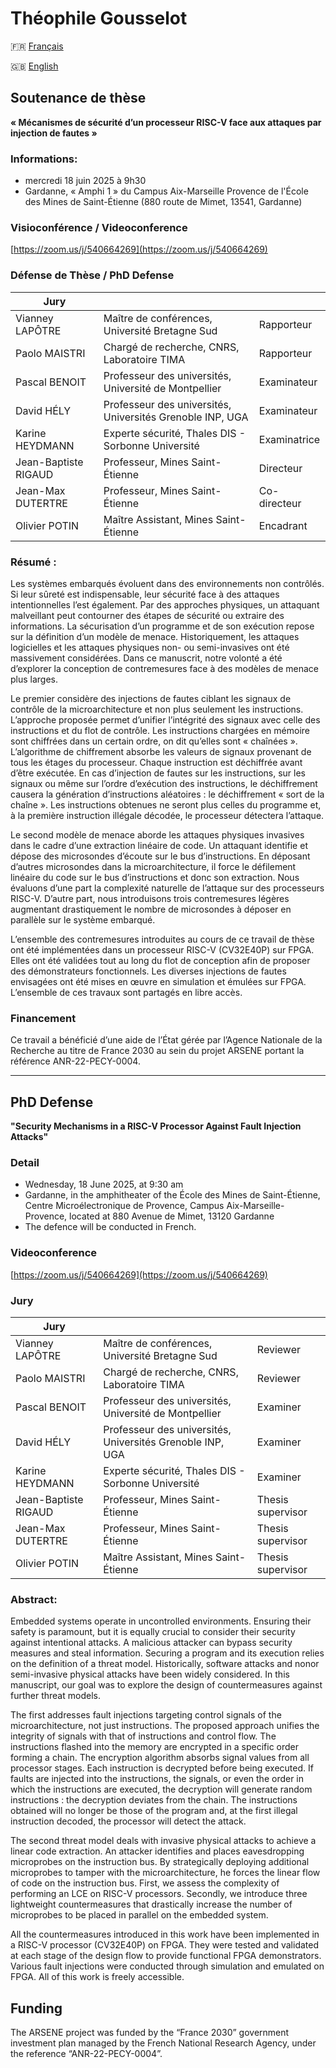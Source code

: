 # Théophile Gousselot



🇫🇷 [Français](#soutenance-de-thèse)

🇬🇧 [English](#phd-defense)



## Soutenance de thèse

**« Mécanismes de sécurité d’un processeur RISC-V face aux attaques par injection de fautes »**


### Informations:
- mercredi 18 juin 2025 à 9h30
- Gardanne, « Amphi 1 » du Campus Aix-Marseille Provence de l'École des Mines de Saint-Étienne (880 route de Mimet, 13541, Gardanne)

### Visioconférence / Videoconference
[https://zoom.us/j/540664269](https://zoom.us/j/540664269)

### Défense de Thèse / PhD Defense

| Jury                 |                                                           |              |
| ----                 | ----                                                      | ----         |
| Vianney LAPÔTRE      | Maître de conférences, Université Bretagne Sud            | Rapporteur   |
| Paolo MAISTRI        | Chargé de recherche, CNRS, Laboratoire TIMA               | Rapporteur   |
| Pascal BENOIT        | Professeur des universités, Université de Montpellier     | Examinateur  |
| David HÉLY           | Professeur des universités, Universités Grenoble INP, UGA | Examinateur  |
| Karine HEYDMANN      | Experte sécurité, Thales DIS - Sorbonne Université        | Examinatrice |
| Jean-Baptiste RIGAUD | Professeur, Mines Saint-Étienne                           | Directeur    |
| Jean-Max DUTERTRE    | Professeur, Mines Saint-Étienne                           | Co-directeur |
| Olivier POTIN        | Maître Assistant, Mines Saint-Étienne                     | Encadrant    |


### Résumé :
Les systèmes embarqués évoluent dans des environnements non contrôlés. Si leur sûreté est indispensable, leur sécurité face à des attaques intentionnelles l’est également. Par des approches physiques, un attaquant malveillant peut contourner des étapes de sécurité ou extraire des informations. La sécurisation d’un programme et de son exécution repose sur la définition d’un modèle de menace. Historiquement, les attaques logicielles et les attaques physiques non- ou semi-invasives ont été massivement considérées. Dans ce manuscrit, notre volonté a été d’explorer la conception de contremesures face à des modèles de menace plus larges.

Le premier considère des injections de fautes ciblant les signaux de contrôle de la microarchitecture et non plus seulement les instructions. L’approche proposée permet d’unifier l’intégrité des signaux avec celle des instructions et du flot de contrôle. Les instructions chargées en mémoire sont chiffrées dans un certain ordre, on dit qu’elles sont « chaînées ». L’algorithme de chiffrement absorbe les valeurs de signaux provenant de tous les étages du processeur. Chaque instruction est déchiffrée avant d’être exécutée. En cas d’injection de fautes sur les instructions, sur les signaux ou même sur l’ordre d’exécution des instructions, le déchiffrement causera la génération d’instructions aléatoires : le déchiffrement « sort de la chaîne ». Les instructions obtenues ne seront plus celles du programme et, à la première instruction illégale décodée, le processeur détectera l’attaque.

Le second modèle de menace aborde les attaques physiques invasives dans le cadre d’une extraction linéaire de code. Un attaquant identifie et dépose des microsondes d’écoute sur le bus d’instructions. En déposant d’autres microsondes dans la microarchitecture, il force le défilement linéaire du code sur le bus d’instructions et donc son extraction. Nous évaluons d’une part la complexité naturelle de l’attaque sur des processeurs RISC-V. D’autre part, nous introduisons trois contremesures légères augmentant drastiquement le nombre de microsondes à déposer en parallèle sur le système embarqué.

L’ensemble des contremesures introduites au cours de ce travail de thèse ont été implémentées dans un processeur RISC-V (CV32E40P) sur FPGA. Elles ont été validées tout au long du flot de conception afin de proposer des démonstrateurs fonctionnels. Les diverses injections de fautes envisagées ont été mises en œuvre en simulation et émulées sur FPGA. L’ensemble de ces travaux sont partagés en libre accès. 



### Financement
Ce travail a bénéficié d’une aide de l’État gérée par l’Agence Nationale de la Recherche au titre de France 2030 au sein du projet ARSENE portant la référence ANR-22-PECY-0004.

---


## PhD Defense

**"Security Mechanisms in a RISC-V Processor Against Fault Injection Attacks"**

### Detail
- Wednesday, 18 June 2025, at 9:30 am
- Gardanne, in the amphitheater of the École des Mines de Saint-Étienne, Centre Microélectronique de Provence, Campus Aix-Marseille-Provence, located at 880 Avenue de Mimet, 13120 Gardanne
- The defence will be conducted in French.



### Videoconference

[https://zoom.us/j/540664269](https://zoom.us/j/540664269)


### Jury


| Jury                 |                                                           |              |
| ----                 | ----                                                      | ----         |
| Vianney LAPÔTRE      | Maître de conférences, Université Bretagne Sud            | Reviewer     |
| Paolo MAISTRI        | Chargé de recherche, CNRS, Laboratoire TIMA               | Reviewer     |
| Pascal BENOIT        | Professeur des universités, Université de Montpellier     | Examiner     |
| David HÉLY           | Professeur des universités, Universités Grenoble INP, UGA | Examiner     |
| Karine HEYDMANN      | Experte sécurité, Thales DIS - Sorbonne Université        | Examiner     |
| Jean-Baptiste RIGAUD | Professeur, Mines Saint-Étienne                           | Thesis supervisor    |
| Jean-Max DUTERTRE    | Professeur, Mines Saint-Étienne                           | Thesis supervisor    |
| Olivier POTIN        | Maître Assistant, Mines Saint-Étienne                     | Thesis supervisor    |



### Abstract:
Embedded systems operate in uncontrolled environments. Ensuring their safety is paramount, but it is equally crucial to consider their security against intentional attacks. A malicious attacker can bypass security measures and steal information. Securing a program and its execution relies on the definition of a threat model. Historically, software attacks and nonor semi-invasive physical attacks have been widely considered. In this manuscript, our goal was to explore the design of countermeasures against further threat models.

The first addresses fault injections targeting control signals of the microarchitecture, not just instructions. The proposed approach unifies the integrity of signals with that of instructions and control flow. The instructions flashed into the memory are encrypted in a specific order forming a chain. The encryption algorithm absorbs signal values from all processor stages. Each instruction is decrypted before being executed. If faults are injected into the instructions, the signals, or even the order in which the instructions are executed, the decryption will generate random instructions : the decryption deviates from the chain. The instructions obtained will no longer be those of the program and, at the first illegal instruction decoded, the processor will detect the attack.

The second threat model deals with invasive physical attacks to achieve a linear code extraction. An attacker identifies and places eavesdropping microprobes on the instruction bus. By strategically deploying additional microprobes to tamper with the microarchitecture, he forces the linear flow of code on the instruction bus. First, we assess the complexity of performing an LCE on RISC-V processors. Secondly, we introduce three lightweight countermeasures that drastically increase the number of microprobes to be placed in parallel on the embedded system.

All the countermeasures introduced in this work have been implemented in a RISC-V processor (CV32E40P) on FPGA. They were tested and validated at each stage of the design flow to provide functional FPGA demonstrators. Various fault injections were conducted through simulation and emulated on FPGA. All of this work is freely accessible.





## Funding


The ARSENE project was funded by the “France 2030” government investment plan managed by the French National Research Agency, under the reference “ANR-22-PECY-0004”.

<!---
<p align="center">
    <img src="doc/logo_arsene_name.png" alt="drawing" width="80" class="center"/>
    <img src="doc/logo_france2023_color.png" alt="drawing" width="80" class="center"/>
    <img src="doc/emse_imt.png" alt="drawing" width="80" class="center"/>
</p>
-->


